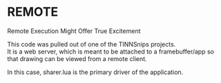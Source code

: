# REMOTE
Remote Execution Might Offer True Excitement


This code was pulled out of one of the TINNSnips projects.  
It is a web server, which is meant to be attached to a framebuffer/app 
so that drawing can be viewed from a remote client.

In this case, sharer.lua is the primary driver of the application.